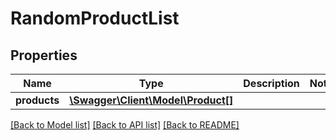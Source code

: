 # RandomProductList

## Properties
Name | Type | Description | Notes
------------ | ------------- | ------------- | -------------
**products** | [**\Swagger\Client\Model\Product[]**](Product.md) |  | 

[[Back to Model list]](../README.md#documentation-for-models) [[Back to API list]](../README.md#documentation-for-api-endpoints) [[Back to README]](../README.md)


